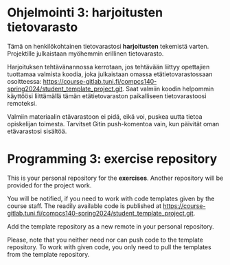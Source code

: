 # Ohjelmointi 3: harjoitusten tietovarasto

Tämä on henkilökohtainen tietovarastosi **harjoitusten** tekemistä varten. Projektille julkaistaan myöhemmin erillinen tietovarasto.

Harjoituksen tehtävänannossa kerrotaan, jos tehtävään liittyy opettajien tuottamaa valmista koodia,
joka julkaistaan omassa etätietovarastossaan osoitteessa: https://course-gitlab.tuni.fi/compcs140-spring2024/student_template_project.git.
Saat valmiin koodin helpommin käyttöösi liittämällä tämän etätietovaraston paikalliseen tietovarastoosi remoteksi.

Valmiin materiaalin etävarastoon ei pidä, eikä voi, puskea uutta tietoa opiskelijan toimesta.
Tarvitset Gitin push-komentoa vain, kun päivität oman etävarastosi sisältöä.

# Programming 3: exercise repository

This is your personal repository for the **exercises**. Another repository will be provided for the project work.

You will be notified, if you need to work with code templates given by the course staff.
The readily available code is published at https://course-gitlab.tuni.fi/compcs140-spring2024/student_template_project.git.

Add the template repository as a new remote in your personal repository.

Please, note that you neither need nor can push code to the template repository. 
To work with given code, you only need to pull the templates from the template repository.
